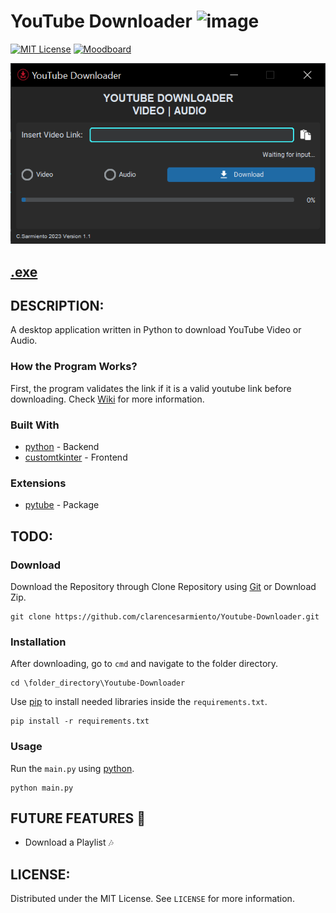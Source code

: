 # YouTube Downloader ![image](https://github.com/clarencesarmiento/Youtube-Downloader/blob/58b22871b61455c249d4c00d6a107e660c8bc231/Icon.ico)
[![MIT License](https://img.shields.io/badge/License-MIT-green.svg)](https://choosealicense.com/licenses/mit/)
[![Moodboard](https://img.shields.io/badge/Behance-Moodboard-blue.svg)](https://www.behance.net/gallery/181696015/Video-Audio-YouTube-Downloader)

![images](https://github.com/clarencesarmiento/Youtube-Downloader/blob/17703353b9cdb6049f8a515ee4082a195f26f8b2/YouTube-Downloader%20Interface.png)

## [.exe](https://www.mediafire.com/file/30nupbjy9j3dj0u/YouTube-Downloader_V1.1.zip/file)

## DESCRIPTION:
A desktop application written in Python to download YouTube Video or Audio.
### How the Program Works?
First, the program validates the link if it is a valid youtube link before downloading. 
Check [Wiki](https://github.com/clarencesarmiento/Youtube-Downloader/wiki) for more information.
### Built With
- [python](https://www.python.org/) - Backend
- [customtkinter](https://github.com/tomschimansky/customtkinter) - Frontend

### Extensions
- [pytube](https://pytube.io/en/latest/index.html) - Package

## TODO:
### Download
Download the Repository through Clone Repository using [Git](https://git-scm.com/downloads) or Download Zip.
```
git clone https://github.com/clarencesarmiento/Youtube-Downloader.git
```
### Installation
After downloading, go to `cmd` and navigate to the folder directory.
```
cd \folder_directory\Youtube-Downloader
```
Use [pip](https://pip.pypa.io/en/stable/) to install needed libraries inside
the `requirements.txt`.
```
pip install -r requirements.txt
```
### Usage
Run the `main.py` using [python](https://www.python.org/).
```
python main.py
```
## FUTURE FEATURES 🌟
- Download a Playlist 🎶
## LICENSE:
Distributed under the MIT License. See `LICENSE` for more information.
